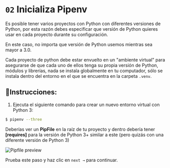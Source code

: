 # `02` Inicializa Pipenv

Es posible tener varios proyectos con Python con diferentes versiones de Python, por esta razón debes especificar que versión de Python quieres usar en cada proyecto durante su configuración.

En este caso, no importa que versión de Python usemos mientras sea mayor a 3.0.

Cada proyecto de python debe estar envuelto en un "ambiente virtual" para asegurarse de que cada uno de ellos tenga su propia versión de Python, módulos y librerías, nada se instala globalmente en tu computador, sólo se instala dentro del entorno en el que se encuentra en la carpeta `.venv`.

## 📝Instrucciones:

1. Ejecuta el siguiente comando para crear un nuevo entorno virtual con Python 3:

```bash
$ pipenv --three
```

Deberías ver un  **PipFile** en la raíz de tu proyecto y dentro debería tener **[requires]** para la versión de Python 3+ similar a este (pero quizás con una diferente versión de Python 3)

![Pipfile preview](https://github.com/breatheco-de/python-flask-api-tutorial/blob/master/.learn/assets/pipfile.png?raw=true)

Prueba este paso y haz clic en `next →` para continuar.
